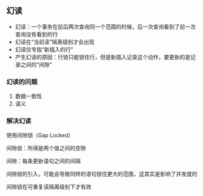 ## 幻读

- 幻读：一个事务在前后两次查询同一个范围的时候，后一次查询看到了前一次查询没有看到的行
- 幻读在“当前读”隔离级别才会出现
- 幻读仅专指“新插入的行”
- 产生幻读的原因：行锁只能锁住行，但是新插入记录这个动作，要更新的是记录之间的“间隙”

### 幻读的问题

1. 数据一致性
1. 语义

### 解决幻读

使用间隙锁（Gap Locked）

间隙锁：所得是两个值之间的空隙

间隙：每条更新语句之间的间隔

间隙锁的引入，可能会导致同样的语句锁住更大的范围，这其实是影响了并发度的

间隙锁在可重复读隔离级别下才有效
